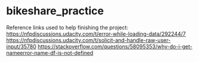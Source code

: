 # bikeshare_practice
Reference links used to help finishing the project:
https://nfpdiscussions.udacity.com/t/error-while-loading-data/292244/7
https://nfpdiscussions.udacity.com/t/solicit-and-handle-raw-user-input/35780
https://stackoverflow.com/questions/58095353/why-do-i-get-nameerror-name-df-is-not-defined
